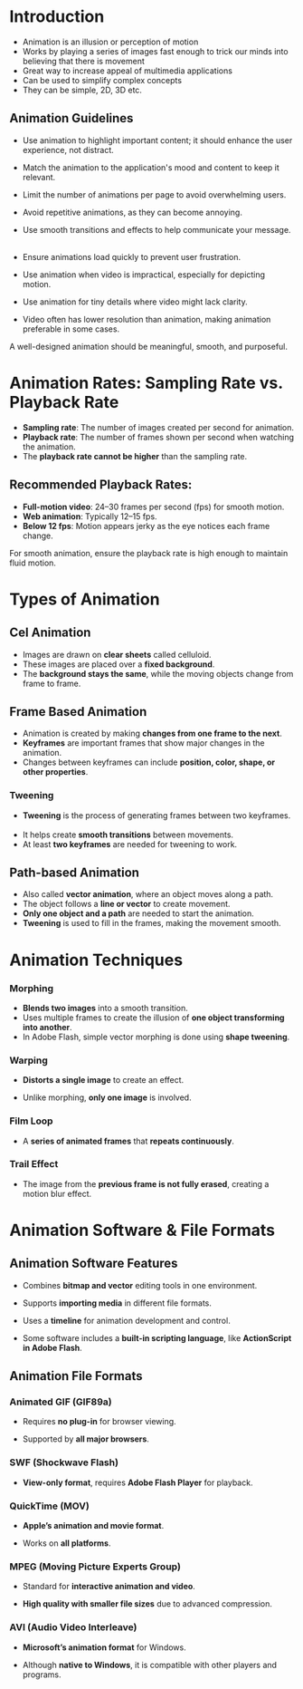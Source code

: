 # Introduction
- Animation is an illusion or perception of motion
- Works by playing a series of images fast enough to trick our minds into believing that there is movement
- Great way to increase appeal of multimedia applications
- Can be used to simplify complex concepts 
- They can be simple, 2D, 3D etc.

## Animation Guidelines
  

- Use animation to highlight important content; it should enhance the user experience, not distract.  

- Match the animation to the application's mood and content to keep it relevant.  

- Limit the number of animations per page to avoid overwhelming users.  

- Avoid repetitive animations, as they can become annoying.  

- Use smooth transitions and effects to help communicate your message.  

- Ensure animations load quickly to prevent user frustration.  

- Use animation when video is impractical, especially for depicting motion.  

- Use animation for tiny details where video might lack clarity.  

- Video often has lower resolution than animation, making animation preferable in some cases.  

A well-designed animation should be meaningful, smooth, and purposeful.

# Animation Rates: Sampling Rate vs. Playback Rate

- **Sampling rate**: The number of images created per second for animation.  
- **Playback rate**: The number of frames shown per second when watching the animation.  
- The **playback rate cannot be higher** than the sampling rate.  

## Recommended Playback Rates:
- **Full-motion video**: 24–30 frames per second (fps) for smooth motion.  
- **Web animation**: Typically 12–15 fps.  
- **Below 12 fps**: Motion appears jerky as the eye notices each frame change.  

For smooth animation, ensure the playback rate is high enough to maintain fluid motion.

# Types of Animation

## Cel Animation
- Images are drawn on **clear sheets** called celluloid.  
- These images are placed over a **fixed background**.  
- The **background stays the same**, while the moving objects change from frame to frame.

## Frame Based Animation
- Animation is created by making **changes from one frame to the next**.  
- **Keyframes** are important frames that show major changes in the animation.  
- Changes between keyframes can include **position, color, shape, or other properties**.  

### Tweening
- **Tweening** is the process of generating frames between two keyframes.  
- It helps create **smooth transitions** between movements.  
- At least **two keyframes** are needed for tweening to work.  

## Path-based Animation
- Also called **vector animation**, where an object moves along a path.  
- The object follows a **line or vector** to create movement.  
- **Only one object and a path** are needed to start the animation.  
- **Tweening** is used to fill in the frames, making the movement smooth.

# Animation Techniques  


### Morphing  
- **Blends two images** into a smooth transition.  
- Uses multiple frames to create the illusion of **one object transforming into another**.  
- In Adobe Flash, simple vector morphing is done using **shape tweening**.  

### Warping  

- **Distorts a single image** to create an effect.  

- Unlike morphing, **only one image** is involved.  

### Film Loop  

- A **series of animated frames** that **repeats continuously**.  


### Trail Effect  

- The image from the **previous frame is not fully erased**, creating a motion blur effect.

# Animation Software & File Formats  

  

## Animation Software Features  

- Combines **bitmap and vector** editing tools in one environment.  

- Supports **importing media** in different file formats.  

- Uses a **timeline** for animation development and control.  

- Some software includes a **built-in scripting language**, like **ActionScript in Adobe Flash**.  

  

## Animation File Formats  

  

### **Animated GIF (GIF89a)**  

- Requires **no plug-in** for browser viewing.  

- Supported by **all major browsers**.  

  

### **SWF (Shockwave Flash)**  

- **View-only format**, requires **Adobe Flash Player** for playback.  

  

### **QuickTime (MOV)**  

- **Apple’s animation and movie format**.  

- Works on **all platforms**.  

  

### **MPEG (Moving Picture Experts Group)**  

- Standard for **interactive animation and video**.  

- **High quality with smaller file sizes** due to advanced compression.  

  

### **AVI (Audio Video Interleave)**  

- **Microsoft’s animation format** for Windows.  

- Although **native to Windows**, it is compatible with other players and programs.